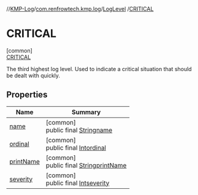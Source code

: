 //[KMP-Log](../../../../index.md)/[com.renfrowtech.kmp.log](../../index.md)/[LogLevel](../index.md)
/[CRITICAL](index.md)

# CRITICAL

[common]\
[CRITICAL](index.md)

The third highest log level. Used to indicate a critical situation that should be dealt with
quickly.

## Properties

| Name | Summary |
|---|---|
| [name](../-t-r-a-c-e/index.md#-372974862%2FProperties%2F-747210664) | [common]<br>public final [String](https://kotlinlang.org/api/latest/jvm/stdlib/kotlin/-string/index.html)[name](../-t-r-a-c-e/index.md#-372974862%2FProperties%2F-747210664) |
| [ordinal](../-t-r-a-c-e/index.md#-739389684%2FProperties%2F-747210664) | [common]<br>public final [Int](https://kotlinlang.org/api/latest/jvm/stdlib/kotlin/-int/index.html)[ordinal](../-t-r-a-c-e/index.md#-739389684%2FProperties%2F-747210664) |
| [printName](../-t-r-a-c-e/index.md#-21287245%2FProperties%2F-747210664) | [common]<br>public final [String](https://kotlinlang.org/api/latest/jvm/stdlib/kotlin/-string/index.html)[printName](../-t-r-a-c-e/index.md#-21287245%2FProperties%2F-747210664) |
| [severity](../-t-r-a-c-e/index.md#-1780368686%2FProperties%2F-747210664) | [common]<br>public final [Int](https://kotlinlang.org/api/latest/jvm/stdlib/kotlin/-int/index.html)[severity](../-t-r-a-c-e/index.md#-1780368686%2FProperties%2F-747210664) |
